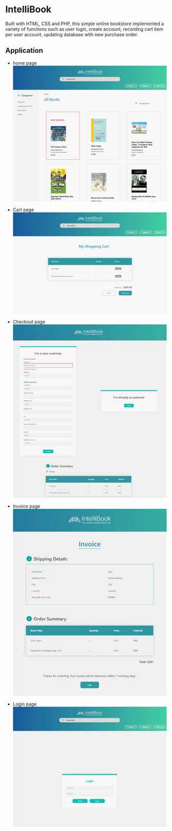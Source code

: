 # IntelliBook

Built with HTML, CSS and PHP, this simple online bookstore implemented a variety of functions such as user login, create account, recording cart item per user account, updating database with new purchase order. 

## Application
- home page
![homepage](./misc/AppUI_1.png)

- Cart page
![cartpage](./misc/CartUI_1.png)

- Checkout page
![checkout](./misc/CheckoutUI_2.png)

- Invoice page
![invoice](./misc/InvoiceUI_1.png)

- Login page
![login](./misc/LoginUI_1.png)


